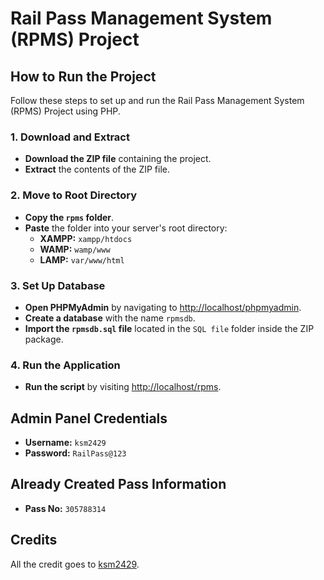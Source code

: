 # Rail Pass Management System (RPMS) Project

## How to Run the Project

Follow these steps to set up and run the Rail Pass Management System (RPMS) Project using PHP.

### 1. Download and Extract

- **Download the ZIP file** containing the project.
- **Extract** the contents of the ZIP file.

### 2. Move to Root Directory

- **Copy the `rpms` folder**.
- **Paste** the folder into your server's root directory:
  - **XAMPP:** `xampp/htdocs`
  - **WAMP:** `wamp/www`
  - **LAMP:** `var/www/html`

### 3. Set Up Database

- **Open PHPMyAdmin** by navigating to [http://localhost/phpmyadmin](http://localhost/phpmyadmin).
- **Create a database** with the name `rpmsdb`.
- **Import the `rpmsdb.sql` file** located in the `SQL file` folder inside the ZIP package.

### 4. Run the Application

- **Run the script** by visiting [http://localhost/rpms](http://localhost/rpms).

## Admin Panel Credentials

- **Username:** `ksm2429`
- **Password:** `RailPass@123`

## Already Created Pass Information

- **Pass No:** `305788314`

## Credits

All the credit goes to [ksm2429](https://github.com/ksm2429).
